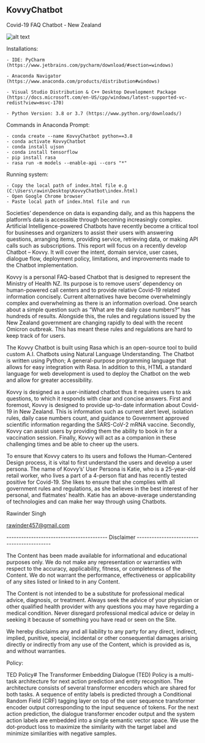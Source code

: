 ## KovvyChatbot
Covid-19 FAQ Chatbot - New Zealand

![alt text](https://github.com/[lilwindax]/[KovvyChatbot]/Images/Main.png?raw=true)

Installations: 

	- IDE: PyCharm (https://www.jetbrains.com/pycharm/download/#section=windows)

	- Anaconda Navigator (https://www.anaconda.com/products/distribution#windows)

	- Visual Studio Distribution & C++ Desktop Development Package (https://docs.microsoft.com/en-US/cpp/windows/latest-supported-vc-redist?view=msvc-170)

	- Python Version: 3.8 or 3.7 (https://www.python.org/downloads/)


Commands in Anaconda Prompt: 

	- conda create --name KovvyChatbot python==3.8
	- conda activate KovvyChatbot 
	- conda install ujson
	- conda install tensorflow
	- pip install rasa 
	- rasa run -m models --enable-api --cors "*" 


Running system: 

	- Copy the local path of index.html file e.g (C:\Users\rawin\Desktop\KovvyChatbot\index.html)
	- Open Google Chrome browser 
	- Paste local path of index.html file and run
	

Societies’ dependence on data is expanding daily, and as this happens the platform’s data is accessible through becoming increasingly complex. Artificial Intelligence-powered Chatbots have recently become a critical tool for businesses and organizers to assist their users with answering questions, arranging items, providing service, retrieving data, or making API calls such as subscriptions. This report will focus on a recently develop Chatbot – Kovvy. It will cover the intent, domain service, user cases, dialogue flow, deployment policy, limitations, and improvements made to the Chatbot implementation.

Kovvy is a personal FAQ-based Chatbot that is designed to represent the Ministry of Health NZ. Its purpose is to remove users’ dependency on human-powered call centers and to provide relative Covid-19 related information concisely. Current alternatives have become overwhelmingly complex and overwhelming as there is an information overload. One search about a simple question such as “What are the daily case numbers?” has hundreds of results. Alongside this, the rules and regulations issued by the New Zealand government are changing rapidly to deal with the recent Omicron outbreak. This has meant these rules and regulations are hard to keep track of for users.

The Kovvy Chatbot is built using Rasa which is an open-source tool to build custom A.I. Chatbots using Natural Language Understanding. The Chatbot is written using Python; A general-purpose programming language that allows for easy integration with Rasa. In addition to this, HTML a standard language for web development is used to deploy the Chatbot on the web and allow for greater accessibility.

Kovvy is designed as a user-initiated chatbot thus it requires users to ask questions, to which it responds with clear and concise answers. First and foremost, Kovvy is designed to provide up-to-date information about Covid-19 in New Zealand. This is information such as current alert level, isolation rules, daily case numbers count, and guidance to Government approved scientific information regarding the SARS-CoV-2 mRNA vaccine. Secondly, Kovvy can assist users by providing them the ability to book in for a vaccination session. Finally, Kovvy will act as a companion in these challenging times and be able to cheer up the users.

To ensure that Kovvy caters to its users and follows the Human-Centered Design process, it is vital to first understand the users and develop a user persona. The name of Kovvy’s’ User Persona is Katie, who is a 25-year-old retail worker, who lives a part of a 4-person flat and has recently tested positive for Covid-19. She likes to ensure that she complies with all government rules and regulations, as she believes in the best interest of her personal, and flatmates’ health. Katie has an above-average understanding of technologies and can make her way through using Chatbots.



Rawinder Singh 

rawinder457@gmail.com


----------------------------------------- Disclaimer ------------------------------------------- 

The Content has been made available for informational and educational purposes only. We do not make any representation or warranties with respect to the accuracy, applicability, fitness, or completeness of the Content. We do not warrant the performance, effectiveness or applicability of any sites listed or linked to in any Content.

The Content is not intended to be a substitute for professional medical advice, diagnosis, or treatment. Always seek the advice of your physician or other qualified health provider with any questions you may have regarding a medical condition. Never disregard professional medical advice or delay in seeking it because of something you have read or seen on the Site.

We hereby disclaims any and all liability to any party for any direct, indirect, implied, punitive, special, incidental or other consequential damages arising directly or indirectly from any use of the Content, which is provided as is, and without warranties.

 


Policy: 

TED Policy#
The Transformer Embedding Dialogue (TED) Policy is a multi-task architecture for next action
prediction and entity recognition. The architecture consists of several transformer encoders
which are shared for both tasks. A sequence of entity labels is predicted through a Conditional 
Random Field (CRF) tagging layer on top of the user sequence transformer encoder output
corresponding to the input sequence of tokens. For the next action prediction, the dialogue
transformer encoder output and the system action labels are embedded into a single semantic 
vector space. We use the dot-product loss to maximize the similarity with the target label and
minimize similarities with negative samples.
